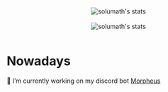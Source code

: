 <p align="center">
    <picture>
        <source media="(prefers-color-scheme: dark)" srcset="https://vercel-server-readme-stats-solumath.vercel.app/api?username=solumath&show_icons=true&bg_color=ffffff00&text_color=cdd6f4&icon_color=95b7e6&title_color=95b7e6&border_color=bac2de32&border_radius=16&include_all_commits=true&count_private=true"></br>
        <img alt="solumath's stats" src="https://vercel-server-readme-stats-solumath.vercel.app/api?username=solumath&show_icons=true&bg_color=ffffff00&text_color=302d41&icon_color=a6da95&title_color=8aadf4&border_color=bac2de77&border_radius=16">
    </picture></br>
    <picture>
        <source media="(prefers-color-scheme: dark)" srcset="https://vercel-server-readme-stats-solumath.vercel.app/api/top-langs/?username=solumath&show_icons=true&bg_color=ffffff00&text_color=cdd6f4&icon_color=95b7e6&title_color=95b7e6&border_color=bac2de32&border_radius=16&include_all_commits=true&count_private=true&layout=compact"></br>
        <img alt="solumath's stats" src="https://vercel-server-readme-stats-solumath.vercel.app/api?username=solumath&show_icons=true&bg_color=ffffff00&text_color=302d41&icon_color=a6da95&title_color=8aadf4&border_color=bac2de77&border_radius=16&layout=compact">
    </picture>
</p>
<img src="https://komarev.com/ghpvc/?username=solumath&style=flat-square&color=blue" alt=""/>

# Nowadays
🔭 I’m currently working on my discord bot [Morpheus](https://github.com/solumath/Morpheus)

<!--
- 🌱 I’m currently learning ...
- 👯 I’m looking to collaborate on ...
- 🤔 I’m looking for help with ...
- 💬 Ask me about ...
- 📫 How to reach me: ...
- 😄 Pronouns: ...
- ⚡ Fun fact: ...
-->
